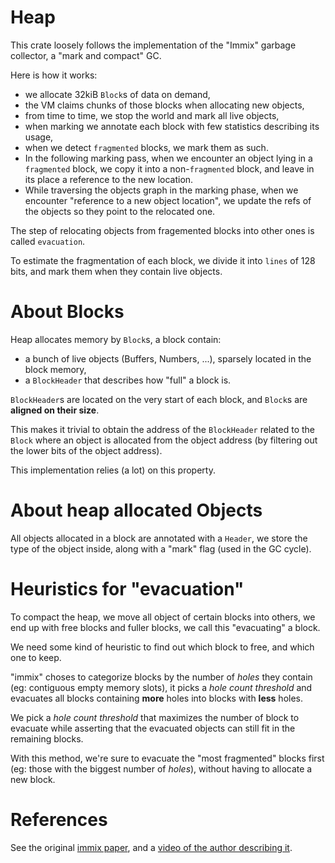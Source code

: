 # Heap
This crate loosely follows the implementation of the "Immix" garbage collector,
a "mark and compact" GC.

Here is how it works:
* we allocate 32kiB `Block`s of data on demand,
* the VM claims chunks of those blocks when allocating new objects,
* from time to time, we stop the world and mark all live objects,
* when marking we annotate each block with few statistics describing its usage,
* when we detect `fragmented` blocks, we mark them as such.
* In the following marking pass, when we encounter an object lying in a `fragmented` block,
  we copy it into a non-`fragmented` block, and leave in its place a reference to the 
  new location.
* While traversing the objects graph in the marking phase, 
  when we encounter "reference to a new object location",
  we update the refs of the objects so they point to the relocated one.

The step of relocating objects from fragemented blocks into other ones is called `evacuation`.

To estimate the fragmentation of each block, we divide it into `lines` of 128 bits, 
and mark them when they contain live objects.

# About Blocks

Heap allocates memory by `Block`s, a block contain:
 * a bunch of live objects (Buffers, Numbers, ...), sparsely located in the block memory,
 * a `BlockHeader` that describes how "full" a block is.

`BlockHeader`s are located on the very start of each block,
and `Block`s are **aligned on their size**.

This makes it trivial to obtain the address of the `BlockHeader` 
related to the `Block` where an object is allocated
from the object address (by filtering out the lower bits of the
object address).

This implementation relies (a lot) on this property.


# About heap allocated Objects

All objects allocated in a block are annotated with a `Header`,
we store the type of the object inside, along with a "mark" flag (used in the GC cycle).


# Heuristics for "evacuation"

To compact the heap, we move all object of certain blocks into others,
we end up with free blocks and fuller blocks, we call this "evacuating" a block.

We need some kind of heuristic to find out which block to free, and which one to keep.

"immix" choses to categorize blocks by the number of _holes_ they contain (eg: 
contiguous empty memory slots), it picks a _hole count threshold_ and 
evacuates all blocks containing **more** holes into blocks with **less** holes.

We pick a _hole count threshold_ that maximizes the number of block to evacuate while
asserting that the evacuated objects can still fit in the remaining blocks.

With this method, we're sure to evacuate the "most fragmented" blocks first (eg: those with the
biggest number of _holes_), without having to allocate a new block.

# References
See the original [immix paper](https://www.cs.utexas.edu/users/speedway/DaCapo/papers/immix-pldi-2008.pdf), 
and a [video of the author describing it](https://www.youtube.com/watch?v=73djjTs4sew).
